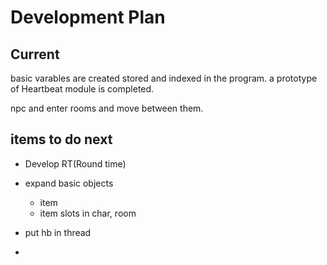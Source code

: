 # Development Plan

## Current

basic varables are created stored and indexed in the program. a prototype of Heartbeat module is completed. 

npc and enter rooms and move between them. 


## items to do next

- Develop RT(Round time)
- expand basic objects
  - item
  - item slots in char, room
- put hb in thread



- 